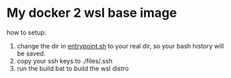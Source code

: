 # My docker 2 wsl base image

how to setup:

1. change the dir in [entrypoint.sh](entrypoint.sh) to your real dir, so your bash history will be saved.
2. copy your ssh keys to ./files/.ssh
3. run the build.bat to build the wsl distro
